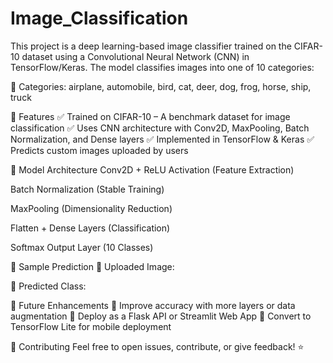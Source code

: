 # Image_Classification
This project is a deep learning-based image classifier trained on the CIFAR-10 dataset using a Convolutional Neural Network (CNN) in TensorFlow/Keras. 
The model classifies images into one of 10 categories:

🚀 Categories: airplane, automobile, bird, cat, deer, dog, frog, horse, ship, truck

📌 Features
✅ Trained on CIFAR-10 – A benchmark dataset for image classification
✅ Uses CNN architecture with Conv2D, MaxPooling, Batch Normalization, and Dense layers
✅ Implemented in TensorFlow & Keras
✅ Predicts custom images uploaded by users

📌 Model Architecture
Conv2D + ReLU Activation (Feature Extraction)

Batch Normalization (Stable Training)

MaxPooling (Dimensionality Reduction)

Flatten + Dense Layers (Classification)

Softmax Output Layer (10 Classes)

📌 Sample Prediction
📸 Uploaded Image:

🧠 Predicted Class:

📌 Future Enhancements
🔹 Improve accuracy with more layers or data augmentation
🔹 Deploy as a Flask API or Streamlit Web App
🔹 Convert to TensorFlow Lite for mobile deployment

📌 Contributing
Feel free to open issues, contribute, or give feedback! ⭐

